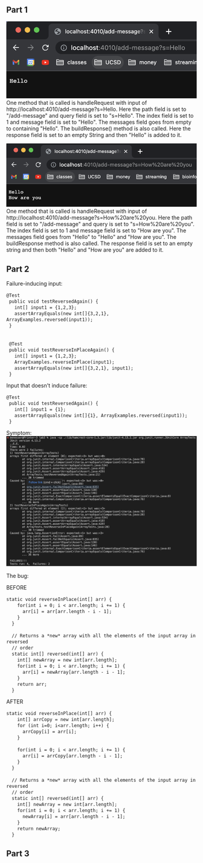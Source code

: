 ## Part 1

![addMessage1](addMessage1.png)  
One method that is called is handleRequest with input of http://localhost:4010/add-message?s=Hello. Here the path field is set to "/add-message" and query field is set to "s=Hello". The index field is set to 1 and message field is set to "Hello". The messages field goes from empty to containing "Hello". The buildResponse() method is also called. Here the response field is set to an empty String and then "Hello" is added to it.

![addMessage2](addMessage2.png)
One method that is called is handleRequest with input of http://localhost:4010/add-message?s=How%20are%20you. Here the path field is set to "/add-message" and query is set to "s=How%20are%20you". The index field is set to 1 and message field is set to "How are you". The messages field goes from "Hello" to "Hello" and "How are you". The buildResponse method is also called. The response field is set to an empty string and then both "Hello" and "How are you" are added to it.

## Part 2

Failure-inducing input:
```
@Test
 public void testReversedAgain() {
   int[] input1 = {1,2,3};
   assertArrayEquals(new int[]{3,2,1}, ArrayExamples.reversed(input1));
 }


 @Test
 public void testReverseInPlaceAgain() {
   int[] input1 = {1,2,3};
   ArrayExamples.reverseInPlace(input1);
   assertArrayEquals(new int[]{3,2,1}, input1);
 }
```

Input that doesn't induce failure:
```
@Test
 public void testReversedAgain() {
   int[] input1 = {1};
   assertArrayEquals(new int[]{1}, ArrayExamples.reversed(input1));
 }
```


Symptom:
![symptom](symptom.png)

The bug:  

BEFORE
```
static void reverseInPlace(int[] arr) {
    for(int i = 0; i < arr.length; i += 1) {
      arr[i] = arr[arr.length - i - 1];
    }
  }

  // Returns a *new* array with all the elements of the input array in reversed
  // order
  static int[] reversed(int[] arr) {
    int[] newArray = new int[arr.length];
    for(int i = 0; i < arr.length; i += 1) {
      arr[i] = newArray[arr.length - i - 1];
    }
    return arr;
  }
```

AFTER
```
static void reverseInPlace(int[] arr) {
    int[] arrCopy = new int[arr.length];
    for (int i=0; i<arr.length; i++) {
      arrCopy[i] = arr[i];
    }

    for(int i = 0; i < arr.length; i += 1) {
      arr[i] = arrCopy[arr.length - i - 1];
    }
  }

  // Returns a *new* array with all the elements of the input array in reversed
  // order
  static int[] reversed(int[] arr) {
    int[] newArray = new int[arr.length];
    for(int i = 0; i < arr.length; i += 1) {
      newArray[i] = arr[arr.length - i - 1];
    }
    return newArray;
  }
```

## Part 3

